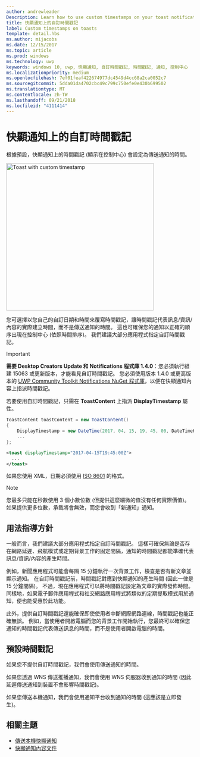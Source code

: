 ```yaml
---
author: andrewleader
Description: Learn how to use custom timestamps on your toast notifications.
title: 快顯通知上的自訂時間戳記
label: Custom timestamps on toasts
template: detail.hbs
ms.author: mijacobs
ms.date: 12/15/2017
ms.topic: article
ms.prod: windows
ms.technology: uwp
keywords: windows 10, uwp, 快顯通知, 自訂時間戳記, 時間戳記, 通知, 控制中心
ms.localizationpriority: medium
ms.openlocfilehash: 7ef01feaf422674977dc4549d4cc68a2ca0052c7
ms.sourcegitcommit: 5dda01da4702cbc49c799c750efe0e430b699502
ms.translationtype: MT
ms.contentlocale: zh-TW
ms.lasthandoff: 09/21/2018
ms.locfileid: "4111414"
---
```

# <a name="custom-timestamps-on-toasts"></a>快顯通知上的自訂時間戳記

根據預設，快顯通知上的時間戳記 (顯示在控制中心) 會設定為傳送通知的時間。

<img alt="Toast with custom timestamp" src="images/toast-customtimestamp.jpg" width="396"/>

您可選擇以您自己的自訂日期和時間來覆寫時間戳記，讓時間戳記代表訊息/資訊/內容的實際建立時間，而不是傳送通知的時間。 這也可確保您的通知以正確的順序出現在控制中心 (依照時間排序)。 我們建議大部分應用程式指定自訂時間戳記。

> [!IMPORTANT]
> **需要 Desktop Creators Update 和 Notifications 程式庫 1.4.0**：您必須執行組建 15063 或更新版本，才能看見自訂時間戳記。 您必須使用版本 1.4.0 或更高版本的 [UWP Community Toolkit Notifications NuGet 程式庫](https://www.nuget.org/packages/Microsoft.Toolkit.Uwp.Notifications/)，以便在快顯通知內容上指派時間戳記。

若要使用自訂時間戳記，只需在 **ToastContent** 上指派 **DisplayTimestamp** 屬性。

```csharp
ToastContent toastContent = new ToastContent()
{
    DisplayTimestamp = new DateTime(2017, 04, 15, 19, 45, 00, DateTimeKind.Utc),
    ...
};
```

```xml
<toast displayTimestamp="2017-04-15T19:45:00Z">
  ...
</toast>
```

如果您使用 XML，日期必須使用 [ISO 8601](https://en.wikipedia.org/wiki/ISO_8601) 的格式。

> [!NOTE]
> 您最多只能在秒數使用 3 個小數位數 (但提供這麼細微的值沒有任何實際價值)。 如果提供更多位數，承載將會無效，而您會收到「新通知」通知。


## <a name="usage-guidance"></a>用法指導方針

一般而言，我們建議大部分應用程式指定自訂時間戳記。 這樣可確保無論是否存在網路延遲、飛航模式或定期背景工作的固定間隔，通知的時間戳記都能準確代表訊息/資訊/內容的產生時間。

例如，新聞應用程式可能會每隔 15 分鐘執行一次背景工作，檢查是否有新文章並顯示通知。 在自訂時間戳記前，時間戳記對應到快顯通知的產生時間 (因此一律是 15 分鐘間隔)。 不過，現在應用程式可以將時間戳記設定為文章的實際發佈時間。 同樣地，如果電子郵件應用程式和社交網路應用程式將類似的定期提取模式用於通知，便也能受惠於此功能。

此外，提供自訂時間戳記還能確保即使使用者中斷網際網路連線，時間戳記也能正確無誤。 例如，當使用者開啟電腦而您的背景工作開始執行，您最終可以確保您通知的時間戳記代表傳送訊息的時間，而不是使用者開啟電腦的時間。


## <a name="default-timestamp"></a>預設時間戳記

如果您不提供自訂時間戳記，我們會使用傳送通知的時間。

如果您透過 WNS 傳送推播通知，我們會使用 WNS 伺服器收到通知的時間 (因此延遲傳送通知到裝置不會影響時間戳記)。

如果您傳送本機通知，我們會使用通知平台收到通知的時間 (這應該是立即發生)。


## <a name="related-topics"></a>相關主題

- [傳送本機快顯通知](send-local-toast.md)
- [快顯通知內容文件](adaptive-interactive-toasts.md)